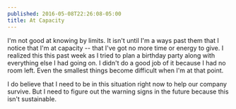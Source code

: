 ```yaml
---
published: 2016-05-08T22:26:08-05:00
title: At Capacity
---
```

I'm not good at knowing by limits. It isn't until I'm a ways past them that I notice that I'm at capacity -- that I've got no more time or energy to give. I realized this this past week as I tried to plan a birthday party along with everything else I had going on. I didn't do a good job of it because I had no room left. Even the smallest things become difficult when I'm at that point.

I do believe that I need to be in this situation right now to help our company survive. But I need to figure out the warning signs in the future because this isn't sustainable.